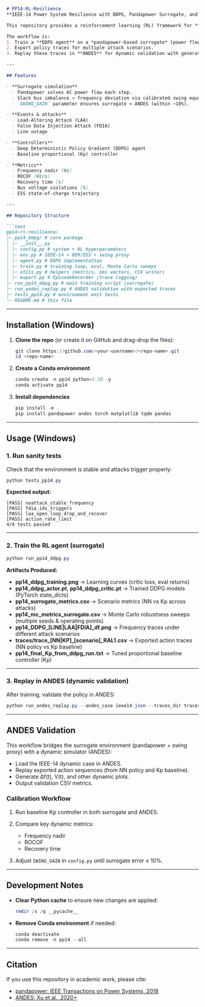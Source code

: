 ````markdown
# PP14-RL-Resilience  
**IEEE-14 Power System Resilience with DDPG, Pandapower Surrogate, and ANDES Validation**

This repository provides a reinforcement learning (RL) framework for **frequency and voltage resilience control** on the IEEE-14 bus test system.  

The workflow is:  
1. Train a **DDPG agent** on a *pandapower-based surrogate* (power flow + calibrated swing proxy).  
2. Export policy traces for multiple attack scenarios.  
3. Replay these traces in **ANDES** for dynamic validation with generator/governor/AVR models.  

---

## Features

- **Surrogate simulation**  
  - Pandapower solves AC power flow each step.  
  - Slack bus imbalance → frequency deviation via calibrated swing equation.  
  - `SWING_GAIN` parameter ensures surrogate ≈ ANDES (within ~10%).  

- **Events & attacks**  
  - Load-Altering Attack (LAA)  
  - False Data Injection Attack (FDIA)  
  - Line outage  

- **Controllers**  
  - Deep Deterministic Policy Gradient (DDPG) agent  
  - Baseline proportional (Kp) controller  

- **Metrics**  
  - Frequency nadir [Hz]  
  - ROCOF [Hz/s]  
  - Recovery time [s]  
  - Bus voltage violations [%]  
  - ESS state-of-charge trajectory  

---

## Repository Structure

```text
pp14-rl-resilience/
├─ pp14_ddpg/ # core package
│ ├─ __init__.py
│ ├─ config.py # system + RL hyperparameters
│ ├─ env.py # IEEE-14 + DER/ESS + swing proxy
│ ├─ agent.py # DDPG implementation
│ ├─ train.py # training loop, eval, Monte Carlo sweeps
│ ├─ utils.py # helpers (metrics, obs vectors, CSV writer)
│ ├─ export.py # EpisodeRecorder (trace logging)
├─ run_pp14_ddpg.py # main training script (surrogate)
├─ run_andes_replay.py # ANDES validation with exported traces
├─ tests_pp14.py # environment unit tests
└─ README.md # this file
````

---

## Installation (Windows)

1. **Clone the repo** (or create it on GitHub and drag-drop the files):

   ```powershell
   git clone https://github.com/<your-username>/<repo-name>.git
   cd <repo-name>
   ```

2. **Create a Conda environment**

   ```powershell
   conda create -n pp14 python=3.10 -y
   conda activate pp14
   ```

3. **Install dependencies**

   ```powershell
   pip install -e .
   pip install pandapower andes torch matplotlib tqdm pandas
   ```

---

## Usage (Windows)

### 1. Run sanity tests

Check that the environment is stable and attacks trigger properly:

```powershell
python tests_pp14.py
```

**Expected output:**

```
[PASS] noattack_stable_frequency
[PASS] fdia_ids_triggers
[PASS] laa_open_loop_drop_and_recover
[PASS] action_rate_limit
4/4 tests passed
```

---

### 2. Train the RL agent (surrogate)

```powershell
python run_pp14_ddpg.py
```

**Artifacts Produced:**

* **pp14\_ddpg\_training.png** → Learning curves (critic loss, eval returns)
* **pp14\_ddpg\_actor.pt**, **pp14\_ddpg\_critic.pt** → Trained DDPG models (PyTorch state\_dicts)
* **pp14\_surrogate\_metrics.csv** → Scenario metrics (NN vs Kp across attacks)
* **pp14\_mc\_metrics\_surrogate.csv** → Monte Carlo robustness sweeps (multiple seeds & operating points)
* **pp14\_DDPG\_\[LINE|LAA|FDIA]\_df.png** → Frequency traces under different attack scenarios
* **traces/trace\_\[NN|KP]\_\[scenario]\_RAL1.csv** → Exported action traces (NN policy vs Kp baseline)
* **pp14\_final\_Kp\_from\_ddpg\_run.txt** → Tuned proportional baseline controller (Kp)

---

### 3. Replay in ANDES (dynamic validation)

After training, validate the policy in ANDES:

```powershell
python run_andes_replay.py --andes_case ieee14.json --traces_dir traces
```

---

## ANDES Validation

This workflow bridges the surrogate environment (pandapower + swing proxy) with a dynamic simulator (ANDES):

* Load the IEEE-14 dynamic case in ANDES.
* Replay exported action sequences (from NN policy and Kp baseline).
* Generate Δf(t), V(t), and other dynamic plots.
* Output validation CSV metrics.

### Calibration Workflow

1. Run baseline Kp controller in both surrogate and ANDES.
2. Compare key dynamic metrics:

   * Frequency nadir
   * ROCOF
   * Recovery time
3. Adjust `SWING_GAIN` in `config.py` until surrogate error ≤ 10%.

---

## Development Notes

* **Clear Python cache** to ensure new changes are applied:

  ```powershell
  rmdir /s /q __pycache__
  ```

* **Remove Conda environment** if needed:

  ```powershell
  conda deactivate
  conda remove -n pp14 --all
  ```

---

## Citation

If you use this repository in academic work, please cite:

* [pandapower: IEEE Transactions on Power Systems, 2018](https://doi.org/10.1109/TPWRS.2018.2829021)
* [ANDES: Xu et al., 2020+](https://doi.org/10.1109/TPWRS.2020.3022980)

```

